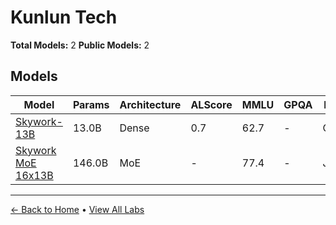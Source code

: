 # Kunlun Tech

**Total Models:** 2
**Public Models:** 2

## Models

| Model | Params | Architecture | ALScore | MMLU | GPQA | Released | Status |
|-------|--------|--------------|---------|------|------|----------|--------|
| [Skywork-13B](../models/kunlun-tech/skywork-13b.md) | 13.0B | Dense | 0.7 | 62.7 | - | Oct/2023 | 🟢 |
| [Skywork MoE 16x13B](../models/kunlun-tech/skywork-moe-16x13b.md) | 146.0B | MoE | - | 77.4 | - | Jun/2024 | 🟢 |

---

[← Back to Home](../README.md) • [View All Labs](../labs/)
